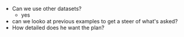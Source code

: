 - Can we use other datasets?
     - yes
- can we looko at previous examples to get a steer of what's asked?
- How detailed does he want the plan?